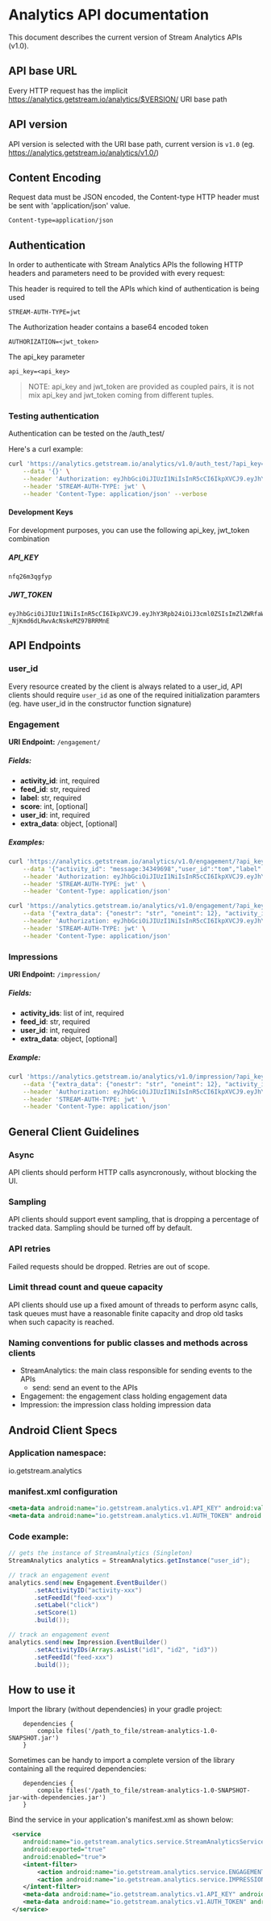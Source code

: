Analytics API documentation
===========================

This document describes the current version of Stream Analytics APIs (v1.0). 

API base URL
------------

Every HTTP request has the implicit https://analytics.getstream.io/analytics/$VERSION/ URI base path

API version
-----------

API version is selected with the URI base path, current version is `v1.0` (eg. https://analytics.getstream.io/analytics/v1.0/)


Content Encoding
----------------

Request data must be JSON encoded, the Content-type HTTP header must be sent with 'application/json' value.

```
Content-type=application/json
```

Authentication
--------------

In order to authenticate with Stream Analytics APIs the following HTTP headers and parameters need to be provided with every request:

This header is required to tell the APIs which kind of authentication is being used

```
STREAM-AUTH-TYPE=jwt
```

The Authorization header contains a base64 encoded token

```
AUTHORIZATION=<jwt_token>
```

The api_key parameter 
```
api_key=<api_key>
```

> NOTE: api_key and jwt_token are provided as coupled pairs, it is not mix api_key and jwt_token coming from different tuples.

### Testing authentication

Authentication can be tested on the /auth_test/

Here's a curl example:

```bash
curl 'https://analytics.getstream.io/analytics/v1.0/auth_test/?api_key=nfq26m3qgfyp' \
    --data '{}' \
    --header 'Authorization: eyJhbGciOiJIUzI1NiIsInR5cCI6IkpXVCJ9.eyJhY3Rpb24iOiJ3cml0ZSIsImZlZWRfaWQiOiIqIiwicmVzb3VyY2UiOiJhbmFseXRpY3MifQ.pFU9mTsGtBuhdU-_NjKmd6dLRwvAcNskeMZ97BRRMnE' \
    --header 'STREAM-AUTH-TYPE: jwt' \
    --header 'Content-Type: application/json' --verbose
```

#### Development Keys

For development purposes, you can use the following api_key, jwt_token combination

##### API_KEY

```
nfq26m3qgfyp
```

##### JWT_TOKEN

```
eyJhbGciOiJIUzI1NiIsInR5cCI6IkpXVCJ9.eyJhY3Rpb24iOiJ3cml0ZSIsImZlZWRfaWQiOiIqIiwicmVzb3VyY2UiOiJhbmFseXRpY3MifQ.pFU9mTsGtBuhdU-_NjKmd6dLRwvAcNskeMZ97BRRMnE
```

API Endpoints
-------------

### user_id

Every resource created by the client is always related to a user_id, API clients should require `user_id` as one of the required initialization paramters (eg. have user_id in the constructor function signature)


### Engagement

**URI Endpoint:** `/engagement/`

##### Fields:

* **activity_id**: int, required
* **feed_id**: str, required
* **label**: str, required
* **score**: int, [optional]
* **user_id**: int, required
* **extra_data**: object, [optional]

##### Examples:

```bash
curl 'https://analytics.getstream.io/analytics/v1.0/engagement/?api_key=nfq26m3qgfyp' \
    --data '{"activity_id": "message:34349698","user_id":"tom","label":"click","feed_id": "user:ChartMill"}' \
    --header 'Authorization: eyJhbGciOiJIUzI1NiIsInR5cCI6IkpXVCJ9.eyJhY3Rpb24iOiJ3cml0ZSIsImZlZWRfaWQiOiIqIiwicmVzb3VyY2UiOiJhbmFseXRpY3MifQ.pFU9mTsGtBuhdU-_NjKmd6dLRwvAcNskeMZ97BRRMnE' \
    --header 'STREAM-AUTH-TYPE: jwt' \
    --header 'Content-Type: application/json'
```

```bash
curl 'https://analytics.getstream.io/analytics/v1.0/engagement/?api_key=nfq26m3qgfyp' \
    --data '{"extra_data": {"onestr": "str", "oneint": 12}, "activity_id": "message:34349698","user_id":"tom","score":"12","label":"click","feed_id": "user:ChartMill"}'\
    --header 'Authorization: eyJhbGciOiJIUzI1NiIsInR5cCI6IkpXVCJ9.eyJhY3Rpb24iOiJ3cml0ZSIsImZlZWRfaWQiOiIqIiwicmVzb3VyY2UiOiJhbmFseXRpY3MifQ.pFU9mTsGtBuhdU-_NjKmd6dLRwvAcNskeMZ97BRRMnE' \
    --header 'STREAM-AUTH-TYPE: jwt' \
    --header 'Content-Type: application/json'
```

### Impressions

**URI Endpoint:** `/impression/`

##### Fields:

* **activity_ids**: list of int, required
* **feed_id**: str, required
* **user_id**: int, required
* **extra_data**: object, [optional]

##### Example:

```bash
curl 'https://analytics.getstream.io/analytics/v1.0/impression/?api_key=nfq26m3qgfyp' \
    --data '{"extra_data": {"onestr": "str", "oneint": 12}, "activity_ids": ["message:34349698", "message:34349699"],"user_id":"tom","feed_id": "user:ChartMill"}' \
    --header 'Authorization: eyJhbGciOiJIUzI1NiIsInR5cCI6IkpXVCJ9.eyJhY3Rpb24iOiJ3cml0ZSIsImZlZWRfaWQiOiIqIiwicmVzb3VyY2UiOiJhbmFseXRpY3MifQ.pFU9mTsGtBuhdU-_NjKmd6dLRwvAcNskeMZ97BRRMnE' \
    --header 'STREAM-AUTH-TYPE: jwt' \
    --header 'Content-Type: application/json'
```


General Client Guidelines
-------------------------

### Async

API clients should perform HTTP calls asyncronously, without blocking the UI.

### Sampling

API clients should support event sampling, that is dropping a percentage of tracked data. Sampling should be turned off by default.

### API retries

Failed requests should be dropped. Retries are out of scope.

### Limit thread count and queue capacity

API clients should use up a fixed amount of threads to perform async calls, task queues must have a reasonable finite capacity and drop old tasks when such capacity is reached.

### Naming conventions for public classes and methods across clients

* StreamAnalytics: the main class responsible for sending events to the APIs
    * send: send an event to the APIs
* Engagement: the engagement class holding engagement data
* Impression: the impression class holding impression data


Android Client Specs
--------------------

### Application namespace:

io.getstream.analytics

### manifest.xml configuration

```xml
<meta-data android:name="io.getstream.analytics.v1.API_KEY" android:value="@string/api_key" />
<meta-data android:name="io.getstream.analytics.v1.AUTH_TOKEN" android:value="@string/jwt_token" />
```

### Code example:

```java
// gets the instance of StreamAnalytics (Singleton)
StreamAnalytics analytics = StreamAnalytics.getInstance("user_id");

// track an engagement event
analytics.send(new Engagement.EventBuilder()
       .setActivityID("activity-xxx")
       .setFeedId("feed-xxx")
       .setLabel("click")
       .setScore(1)
       .build());

// track an engagement event
analytics.send(new Impression.EventBuilder()
       .setActivityIDs(Arrays.asList("id1", "id2", "id3"))
       .setFeedId("feed-xxx")
       .build());
```

How to use it
-------------

Import the library (without dependencies) in your gradle project:

```
    dependencies {
        compile files('/path_to_file/stream-analytics-1.0-SNAPSHOT.jar')
    }
```

Sometimes can be handy to import a complete version of the library containing all the
required dependencies:

```
    dependencies {
        compile files('/path_to_file/stream-analytics-1.0-SNAPSHOT-jar-with-dependencies.jar')
    }
```

Bind the service in your application's manifest.xml as shown below:

```xml
 <service
    android:name="io.getstream.analytics.service.StreamAnalyticsService"
    android:exported="true"
    android:enabled="true">
    <intent-filter>
        <action android:name="io.getstream.analytics.service.ENGAGEMENT" />
        <action android:name="io.getstream.analytics.service.IMPRESSION" />
    </intent-filter>
    <meta-data android:name="io.getstream.analytics.v1.API_KEY" android:value="@string/api_key" />
    <meta-data android:name="io.getstream.analytics.v1.AUTH_TOKEN" android:value="@string/jwt_token" />
 </service>
```

